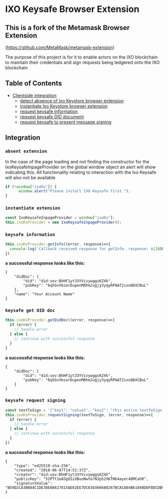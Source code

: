 # IXO Keysafe Browser Extension

## This is a fork of the Metamask Browser Extension
(https://github.com/MetaMask/metamask-extension)

The purpose of this project is for it to enable actors on the IXO blockchain to maintain their credentials and sign requests being ledgered onto the IXO blockchain

## Table of Contents

- [Clientside integration](#integration)
  - [detect absence of Ixo Keystore browser extension](#absent-extension)
  - [instantiate Ixo Keystore browser extension](#instantiate-extension)
  - [request keysafe information](#keysafe-information)
  - [request keysafe DID document](#keysafe-get-did-doc)
  - [request keysafe to present message signing](#keysafe-request-signing)

## Integration

### `absent extension`

In the case of the page loading and not finding the constructor for the IxoKeysafeInpageProvider on the global window object an alert will show indicating this.  All functionality relating to interaction with the Ixo Keysafe will also not be available

```javascript
if (!window["ixoKs"]) {
      window.alert("Please install IXO Keysafe first.");
}
```

### `instantiate extension`

```javascript
const IxoKeysafeInpageProvider = window["ixoKs"];
this.ixoKsProvider = new IxoKeysafeInpageProvider();
```

### `keysafe information`

```javascript
this.ixoKsProvider.getInfo((error, response)=>{
  console.log(`Callback received response for getInfo. response: ${JSON.stringify(response)}, error: ${JSON.stringify(error)}`);
})
```
__a successful response looks like this:__
```
{
	"didDoc": {
		"did": "did:sov:BhHF1yt33YVivywggsKZ4k",
		"pubKey": "6q5GvVbsarDupenM8hmJugjy3yqyRPAAT2ixoQ6XCBuL"
	},
	"name": "Your Account Name"
}
```

### `keysafe get DID doc`

```javascript
this.ixoKsProvider.getDidDoc((error, response)=>{
  if (error) {
    // handle error
  } else {
    // continue with successful response
  }
}
```
__a successful response looks like this:__
```
{
	"didDoc": {
		"did": "did:sov:BhHF1yt33YVivywggsKZ4k",
		"pubKey": "6q5GvVbsarDupenM8hmJugjy3yqyRPAAT2ixoQ6XCBuL"
	}
}
```

### `keysafe request signing`

```javascript
const textToSign = '{"key1": "value1", "key2": "this entire textToSign can be any string really"}';
this.ixoKsProvider.requestSigning(textToSign, (error, response)=>{
  if (error) {
    // handle error
  } else {
    // continue with successful response
  }
})
```
__a successful response looks like this:__
```
{
	"type": "ed25519-sha-256",
	"created": "2018-06-07T14:51:37Z",
	"creator": "did:sov:BhHF1yt33YVivywggsKZ4k",
	"publicKey": "52PTt1eA5gGSiXBuoNwtGrN3p52XKTHb4ayer48MCahR",
	"signatureValue": "B59D2CA3B084C1DE38E08627815AE62EE7DC03E466688267BCACA04B61040DDF8DCDB9CFC713D4B9694B5499281F9ACFE734C663A91E17CA48335F9CC8B58704"
}
```
